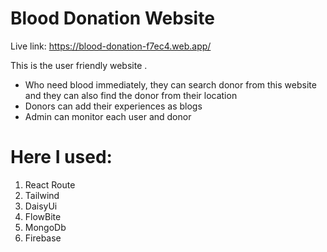 # Blood Donation Website

Live link: https://blood-donation-f7ec4.web.app/

This is the user friendly website .

- Who need blood immediately, they can search donor from this website and they can also find the donor from their location
- Donors can add their experiences as blogs
- Admin can monitor each user and donor

# Here I used:
1. React Route
2. Tailwind
3. DaisyUi
4. FlowBite
5. MongoDb
6. Firebase
